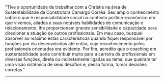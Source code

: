 "Tive a oportunidade de trabalhar com a Christie na área de Sustentabilidade da Construtora Camargo Corrêa. Seu amplo conhecimento sobre o que é responsabilidade social no contexto político-econômico em que vivemos, aliados a suas notáveis habilidades de comunicação e relacionamento, lhe proporcionam grande sensibilidade e capacidade para direcionar a atuação de outros profissionais. Em meu caso, busquei absorver ao máximo estas características quando fiquei responsável por funções por ela desenvolvidas até então, cujo reconhecimento pelos profissionais orientados era evidente. Por fim, acredito que o coaching em sustentabilidade pode contribuir muito para a carreira de profissionais em diversas funções, direta ou indiretamente ligadas ao tema, que queiram ter uma visão sistêmica de seus desafios e, dessa forma, tomar decisões corretas."

---